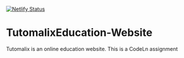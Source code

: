 [![Netlify Status](https://api.netlify.com/api/v1/badges/2ce839a9-a27a-4d51-a900-1b2f9db951fd/deploy-status)](https://app.netlify.com/sites/tutomalix/deploys)
# TutomalixEducation-Website
Tutomalix is an online education website. This is a CodeLn assignment
